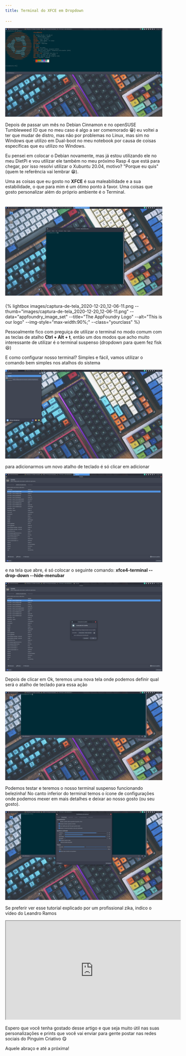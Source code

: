 ```yaml
---
title: Terminal do XFCE em Dropdown

---
```

![](/images/captura-de-tela_2020-12-20_12-21-05.png)

Depois de passar um mês no Debian Cinnamon e no openSUSE Tumbleweed (O que no meu caso é algo a ser comemorado 😁) eu voltei a ter que mudar de distro, mas não por problemas no Linux, mas sim no Windows que utilizo em Dual-boot no meu notebook por causa de coisas específicas que eu utilizo no Windows.

Eu pensei em colocar o Debian novamente, mas já estou utilizando ele no meu DietPi e vou utilizar ele também no meu próximo Rasp 4 que está para chegar, por isso resolvi utilizar o Xubuntu 20.04, motivo? "Porque eu quis" (quem te referência vai lembrar 😁).

Uma as coisas que eu gosto no **XFCE** é sua maleabilidade e a sua estabilidade, o que para mim é um ótimo ponto à favor. Uma coisas que gosto personalizar além do próprio ambiente é o Terminal.

# ![](/images/captura-de-tela_2020-12-20_12-06-11.png)

{% lightbox images/captura-de-tela_2020-12-20_12-06-11.png --thumb="images/captura-de-tela_2020-12-20_12-06-11.png" --data="appfoundry_image_set" --title="The AppFoundry Logo" --alt="This is our logo" --img-style="max-width:90%;" --class="yourclass" %}

Pessoalmente fico com preguiça de utilizar o terminal no modo comum com as teclas de atalho **Ctrl + Alt + t**, então um dos modos que acho muito interessante de utilizar é o terminal suspenso (dropdown para quem fez fisk 😆)

E como configurar nosso terminal? Simples e fácil, vamos utilizar o comando bem simples nos atalhos do sistema

![](/images/captura-de-tela_2020-12-20_12-13-59.png)

para adicionarmos um novo atalho de teclado é só clicar em adicionar

![](/images/captura-de-tela_2020-12-20_12-15-45.png)

e na tela que abre, é só colocar o seguinte comando: **xfce4-terminal --drop-down --hide-menubar**

![](/images/captura-de-tela_2020-12-20_12-16-01.png)

Depois de clicar em Ok, teremos uma nova tela onde podemos definir qual será o atalho de teclado para essa ação

![](/images/captura-de-tela_2020-12-20_12-20-21.png)

Podemos testar e teremos o nosso terminal suspenso funcionando belezinha! No canto inferior do terminal temos o ícone de configurações onde podemos mexer em mais detalhes e deixar ao nosso gosto (ou seu gosto).

![](/images/captura-de-tela_2020-12-20_12-20-48.png)

Se preferir ver esse tutorial explicado por um profissional zika, indico o vídeo do Leandro Ramos

<iframe id="lbry-iframe" width="560" height="315" src="https://odysee.com/$/embed/xfce-terminal-drop-down-estilo-quake/a5268af9d6001535e60cad883dafade9f032bc84?r=EbT7i5c9NMfYGkwG8k8hHM93esFg5nTN" allowfullscreen></iframe>

Espero que você tenha gostado desse artigo e que seja muito útil nas suas personalizações e prints que você vai enviar para gente postar nas redes sociais do Pinguim Criativo 😋

Aquele abraço e até a próxima!